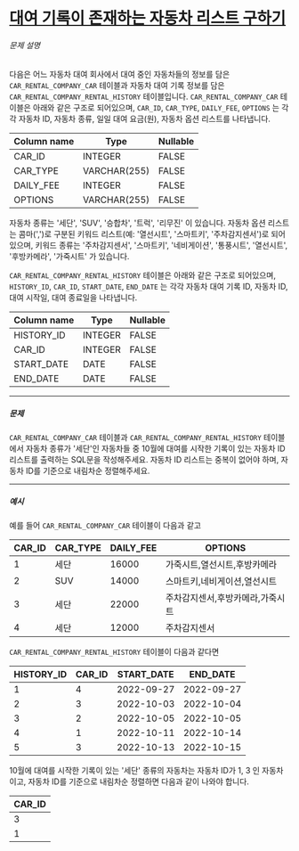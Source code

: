 # [대여 기록이 존재하는 자동차 리스트 구하기](https://school.programmers.co.kr/learn/courses/30/lessons/157341)


###### 문제 설명


다음은 어느 자동차 대여 회사에서 대여 중인 자동차들의 정보를 담은 `CAR_RENTAL_COMPANY_CAR` 테이블과 자동차 대여 기록 정보를 담은 `CAR_RENTAL_COMPANY_RENTAL_HISTORY` 테이블입니다. `CAR_RENTAL_COMPANY_CAR` 테이블은 아래와 같은 구조로 되어있으며, `CAR_ID`, `CAR_TYPE`, `DAILY_FEE`, `OPTIONS` 는 각각 자동차 ID, 자동차 종류, 일일 대여 요금(원), 자동차 옵션 리스트를 나타냅니다.




| Column name | Type | Nullable |
| --- | --- | --- |
| CAR\_ID | INTEGER | FALSE |
| CAR\_TYPE | VARCHAR(255\) | FALSE |
| DAILY\_FEE | INTEGER | FALSE |
| OPTIONS | VARCHAR(255\) | FALSE |


자동차 종류는 '세단', 'SUV', '승합차', '트럭', '리무진' 이 있습니다. 자동차 옵션 리스트는 콤마(',')로 구분된 키워드 리스트(예: '열선시트', '스마트키', '주차감지센서')로 되어있으며, 키워드 종류는 '주차감지센서', '스마트키', '네비게이션', '통풍시트', '열선시트', '후방카메라', '가죽시트' 가 있습니다.


`CAR_RENTAL_COMPANY_RENTAL_HISTORY` 테이블은 아래와 같은 구조로 되어있으며, `HISTORY_ID`, `CAR_ID`, `START_DATE`, `END_DATE` 는 각각 자동차 대여 기록 ID, 자동차 ID, 대여 시작일, 대여 종료일을 나타냅니다.




| Column name | Type | Nullable |
| --- | --- | --- |
| HISTORY\_ID | INTEGER | FALSE |
| CAR\_ID | INTEGER | FALSE |
| START\_DATE | DATE | FALSE |
| END\_DATE | DATE | FALSE |




---


##### 문제


`CAR_RENTAL_COMPANY_CAR` 테이블과 `CAR_RENTAL_COMPANY_RENTAL_HISTORY` 테이블에서 자동차 종류가 '세단'인 자동차들 중 10월에 대여를 시작한 기록이 있는 자동차 ID 리스트를 출력하는 SQL문을 작성해주세요. 자동차 ID 리스트는 중복이 없어야 하며, 자동차 ID를 기준으로 내림차순 정렬해주세요.




---


##### 예시


예를 들어 `CAR_RENTAL_COMPANY_CAR` 테이블이 다음과 같고




| CAR\_ID | CAR\_TYPE | DAILY\_FEE | OPTIONS |
| --- | --- | --- | --- |
| 1 | 세단 | 16000 | 가죽시트,열선시트,후방카메라 |
| 2 | SUV | 14000 | 스마트키,네비게이션,열선시트 |
| 3 | 세단 | 22000 | 주차감지센서,후방카메라,가죽시트 |
| 4 | 세단 | 12000 | 주차감지센서 |


`CAR_RENTAL_COMPANY_RENTAL_HISTORY` 테이블이 다음과 같다면




| HISTORY\_ID | CAR\_ID | START\_DATE | END\_DATE |
| --- | --- | --- | --- |
| 1 | 4 | 2022\-09\-27 | 2022\-09\-27 |
| 2 | 3 | 2022\-10\-03 | 2022\-10\-04 |
| 3 | 2 | 2022\-10\-05 | 2022\-10\-05 |
| 4 | 1 | 2022\-10\-11 | 2022\-10\-14 |
| 5 | 3 | 2022\-10\-13 | 2022\-10\-15 |


10월에 대여를 시작한 기록이 있는 '세단' 종류의 자동차는 자동차 ID가 1, 3 인 자동차이고, 자동차 ID를 기준으로 내림차순 정렬하면 다음과 같이 나와야 합니다.




| CAR\_ID |
| --- |
| 3 |
| 1 |


